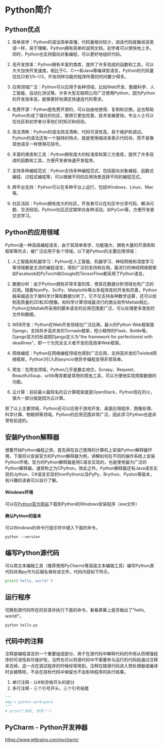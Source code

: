 # Python简介

## Python优点

1. 简单易学：Python的语法简单易懂，代码量相对较少，阅读代码就像阅读英语一样，易于理解。Python拥有简单的说明文档，初学者可以很快地上手。同时，Python也支持面向对象编程，可以更好地组织代码。

2. 高开发效率：Python拥有丰富的类库，提供了许多现成的函数和工具，可以大大加快开发速度。相比于C、C++和Java等编译型语言，Python的代码量往往只有1/5~1/3，开发同样功能的程序所需的时间要少得多。

3. 应用领域广泛：Python可以应用于各种领域，比如Web开发、数据科学、人工智能、自动化测试等。许多大型互联网公司广泛使用Python，因为Python的开发效率高，能够更好地满足快速迭代的需求。

4. 免费开源：Python是免费开源的，可以自由地使用、复制和交换。这也帮助Python形成了强壮的社区，使用它更加完善，技术发展更快。专业人士可以在社区和初学者分享他们的知识和经验。

5. 简洁清晰：Python的语法简洁清晰，代码可读性高，易于维护和调试。Python的语法还有一个独特的特点，就是使用缩进来表示代码块，而不是像其他语言一样使用花括号。

6. 丰富的类库和工具：Python拥有庞大的标准库和第三方类库，提供了许多现成的函数和工具，方便开发者快速开发程序。

7. 支持多种编程范式：Python支持多种编程范式，包括面向对象编程、函数式编程、过程式编程等，可以根据不同的应用场景选择不同的编程范式。

8. 跨平台支持：Python可以在多种平台上运行，包括Windows、Linux、Mac等。

9. 社区活跃：Python拥有庞大的社区，开发者可以在社区中分享代码、解决问题、交流经验。Python社区还定期举办各种活动，如PyCon等，方便开发者交流学习。

#### 

## Python的应用领域



Python是一种高级编程语言，由于其简单易学、功能强大、拥有大量的开源库和框架等优点，被广泛应用于各个领域。以下是Python的主要应用领域：

1. 人工智能和机器学习：Python在人工智能、机器学习、神经网络和深度学习等领域都是主流的编程语言，得到广泛的支持和应用。最流行的神经网络框架如Facebook的PyTorch和Google的TensorFlow都采用了Python语言。

2. 数据分析：由于Python拥有非常丰富的库，使其在数据分析领域也有广泛的应用。随着NumPy、SciPy、Matplotlib等众多程序库的开发和完善，Python越来越适合于做科学计算和数据分析了。它不仅支持各种数学运算，还可以绘制高质量的2D和3D图像。和科学计算领域最流行的商业软件Matlab相比，Python比Matlab所采用的脚本语言的应用范围更广泛，可以处理更多类型的文件和数据。

3. WEB开发：Python在Web开发领域也广泛应用，最火的Python Web框架是Django，支持异步高并发的Tornado框架，短小精悍的Flask、Bottle等。Django官方的标语把Django定义为“the framework for perfectionist with deadlines”，即一个为完全主义者开发的高效率Web框架。

4. 网络编程：Python在网络编程领域也得到广泛应用，支持高并发的Twisted网络框架，Python3引入的asyncio使异步编程变得非常简单。

5. 爬虫：在爬虫领域，Python几乎是霸主地位，Scrapy、Request、BeautifulSoup、urllib等库都是常用的爬虫工具，可以方便地实现爬取数据的功能。

6. 云计算：目前最火最知名的云计算框架就是OpenStack，Python现在的火，很大一部分就是因为云计算。

除了以上主要领域，Python还可以应用于游戏开发、桌面应用程序、图像处理、科学计算、物联网等领域。Python的应用范围非常广泛，因此学习Python也是非常有前途的。

## 安装Python解释器

想要开始Python编程之旅，首先得在自己使用的计算机上安装Python解释器环境，下面将以安装官方的Python解释器为例，讲解如何在不同的操作系统上安装Python环境。官方的Python解释器是用C语言实现的，也是使用最为广泛的Python解释器，通常称之为CPython。除此之外，Python解释器还有Java语言实现的Jython、C#语言实现的IronPython以及PyPy、Brython、Pyston等版本，有兴趣的读者可以自行了解。

#### Windows环境

可以在[Python官方网站](https://www.python.org)下载到Python的Windows安装程序（exe文件）

#### 确认Python的版本

可以Windows的命令行提示符中键入下面的命令。

```Shell
python --version
```



## 编写Python源代码

可以用文本编辑工具（推荐使用PyCharm)等高级文本编辑工具）编写Python源代码并用py作为后缀名保存该文件，代码内容如下所示。

```Python
print('hello, world!')
```

## 运行程序

切换到源代码所在的目录并执行下面的命令，看看屏幕上是否输出了"hello, world!"。

```Shell
python hello.py
```

## 代码中的注释

注释是编程语言的一个重要组成部分，用于在源代码中解释代码的作用从而增强程序的可读性和可维护性，当然也可以将源代码中不需要参与运行的代码段通过注释来去掉，这一点在调试程序的时候经常用到。注释在随源代码进入预处理器或编译时会被移除，不会在目标代码中保留也不会影响程序的执行结果。

1. 单行注释 - 以#和空格开头的部分
2. 多行注释 - 三个引号开头，三个引号结尾

```Python
"""
xmp's python workspace
"""
# print("你好, 世界！")
```

## PyCharm - Python开发神器

https://www.jetbrains.com/pycharm/


